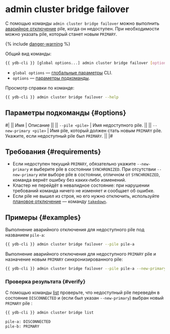 # admin cluster bridge failover

С помощью команды `admin cluster bridge failover` можно выполнить [аварийное отключение](../../../../concepts/bridge.md#failover) pile, когда он недоступен. При необходимости можно указать pile, который станет новым `PRIMARY`.

{% include [danger-warning](../_includes/danger-warning.md) %}

Общий вид команды:

```bash
{{ ydb-cli }} [global options...] admin cluster bridge failover [options...]
```

* `global options` — [глобальные параметры](../global-options.md) CLI.
* `options` — [параметры подкоманды](#options).

Просмотр справки по команде:

```bash
{{ ydb-cli }} admin cluster bridge failover --help
```

## Параметры подкоманды {#options}

#|
|| Имя | Описание ||
|| `--pile <pile>` | Имя недоступного pile. ||
|| `--new-primary <pile>` | Имя pile, который должен стать новым `PRIMARY` pile. Укажите, если недоступный pile был `PRIMARY`. ||
|#

## Требования {#requirements}

- Если недоступен текущий `PRIMARY`, обязательно укажите `--new-primary` и выберите pile в состоянии `SYNCHRONIZED`. При отсутствии `--new-primary` или выборе pile в состоянии, отличном от `SYNCHRONIZED`, команда вернёт ошибку без каких‑либо изменений.
- Кластер не перейдёт в невалидное состояние: при нарушении требований команда ничего не изменяет и сообщает об ошибке.
- Если pile не вышел из строя, но его нужно отключить, используйте [плановое отключение](../../../../concepts/bridge.md#takedown) — команду [`takedown`](takedown.md).

## Примеры {#examples}

Выполнение аварийного отключения для недоступного pile под названием `pile-a`:

```bash
{{ ydb-cli }} admin cluster bridge failover --pile pile-a
```

Выполнение аварийного отключения для недоступного `PRIMARY` pile и назначение новым `PRIMARY` синхронизированного pile:

```bash
{{ ydb-cli }} admin cluster bridge failover --pile pile-a --new-primary pile-b
```

### Проверка результата {#verify}

С помощью команды [list](list.md) проверьте, что недоступный pile переведён в состояние `DISCONNECTED` и (если был указан `--new-primary`) выбран новый `PRIMARY` pile :

```bash
{{ ydb-cli }} admin cluster bridge list

pile-a: DISCONNECTED
pile-b: PRIMARY
```
